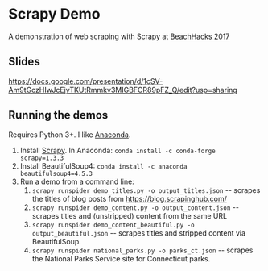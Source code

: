 # Scrapy Demo
A demonstration of web scraping with Scrapy at [BeachHacks 2017](http://beachhacks.com)

## Slides

https://docs.google.com/presentation/d/1cSV-Am9tGczHIwJcEjyTKUtRmmkv3MIGBFCR89pFZ_Q/edit?usp=sharing

## Running the demos

Requires Python 3+. I like [Anaconda](https://www.continuum.io/downloads).

1. Install [Scrapy](https://scrapy.org). In Anaconda: `conda install -c conda-forge scrapy=1.3.3`
2. Install BeautifulSoup4: `conda install -c anaconda beautifulsoup4=4.5.3`
3. Run a demo from a command line:
    1. `scrapy runspider demo_titles.py -o output_titles.json` -- scrapes the titles of blog posts from https://blog.scrapinghub.com/
    2. `scrapy runspider demo_content.py -o output_content.json` -- scrapes titles and (unstripped) content from the same URL
    3. `scrapy runspider demo_content_beautiful.py -o output_beautiful.json` -- scrapes titles and stripped content via BeautifulSoup.
    4. `scrapy runspider national_parks.py -o parks_ct.json` -- scrapes the National Parks Service site for Connecticut parks.

